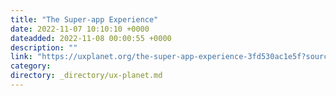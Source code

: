 ```yaml
---
title: "The Super-app Experience"
date: 2022-11-07 10:10:10 +0000
dateadded: 2022-11-08 00:00:55 +0000
description: ""
link: "https://uxplanet.org/the-super-app-experience-3fd530ac1e5f?source=rss----819cc2aaeee0---4"
category:
directory: _directory/ux-planet.md
---
```

